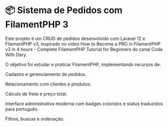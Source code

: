 # 📦 Sistema de Pedidos com FilamentPHP 3

Este projeto é um CRUD de pedidos desenvolvido com Laravel 12 e FilamentPHP v3, inspirado no vídeo
How to Become a PRO in FilamentPHP v3 in 4 hours - Complete FilamentPHP Tutorial for Beginners do canal Code With Dary.

O objetivo foi estudar e praticar FilamentPHP, implementando recursos de:

  Cadastro e gerenciamento de pedidos.

  Relacionamento com clientes e produtos.

 Cálculo de frete e preço total.

  Interface administrativa moderna com badges coloridos e status traduzidos para português.

  Filtros, buscas e ordenação.
